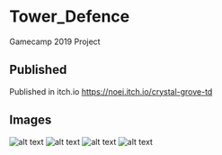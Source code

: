 # Tower_Defence
Gamecamp 2019 Project

## Published

Published in itch.io
https://noei.itch.io/crystal-grove-td

## Images

![alt text](https://img.itch.zone/aW1hZ2UvNDU5MzczLzIzMzY5MDQuanBn/original/PvY1al.jpg)
![alt text](https://img.itch.zone/aW1hZ2UvNDU5MzczLzIzMzY5MDcuanBn/original/OBPfD%2B.jpg)
![alt text](https://img.itch.zone/aW1hZ2UvNDU5MzczLzIzMzY5MDYucG5n/original/vCSP%2FL.png)
![alt text](https://img.itch.zone/aW1hZ2UvNDU5MzczLzIzMzY5MDUuanBn/original/mnhmhK.jpg)
